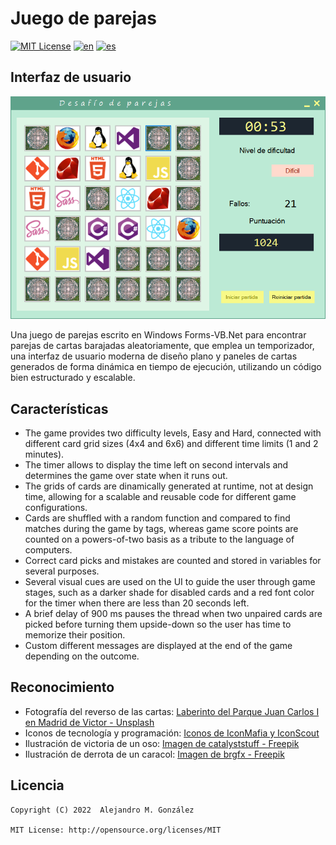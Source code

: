 Juego de parejas
===============
[![MIT License](https://img.shields.io/badge/License-MIT-green.svg)](https://choosealicense.com/licenses/mit/)
[![en](https://img.shields.io/badge/lang-en-red.svg)](https://github.com/alejandroMAD/desafio-parejas/blob/master/README.md)
[![es](https://img.shields.io/badge/lang-es-yellow.svg)](https://github.com/alejandroMAD/desafio-parejas/blob/master/README.es.md)

Interfaz de usuario
----------
![Interfaz de usuario](/screenshot.png)

Una juego de parejas escrito en Windows Forms-VB.Net para encontrar parejas de cartas barajadas aleatoriamente, que emplea un temporizador, una interfaz de usuario moderna de diseño plano y paneles de cartas generados de forma dinámica en tiempo de ejecución, utilizando un código bien estructurado y escalable.

Características
-------------------
* The game provides two difficulty levels, Easy and Hard, connected with different card grid sizes (4x4 and 6x6) and different time limits (1 and 2 minutes).
* The timer allows to display the time left on second intervals and determines the game over state when it runs out.
* The grids of cards are dinamically generated at runtime, not at design time, allowing for a scalable and reusable code for different game configurations.
* Cards are shuffled with a random function and compared to find matches during the game by tags, whereas game score points are counted on a powers-of-two basis as a tribute to the language of computers.
* Correct card picks and mistakes are counted and stored in variables for several purposes.
* Several visual cues are used on the UI to guide the user through game stages, such as a darker shade for disabled cards and a red font color for the timer when there are less than 20 seconds left.
* A brief delay of 900 ms pauses the thread when two unpaired cards are picked before turning them upside-down so the user has time to memorize their position.
* Custom different messages are displayed at the end of the game depending on the outcome.


Reconocimiento
-------------------

* Fotografía del reverso de las cartas: [Laberinto del Parque Juan Carlos I en Madrid de Victor - Unsplash](https://unsplash.com/es/fotos/_qXjdWm8YEo)
* Iconos de tecnología y programación: [Iconos de IconMafia y IconScout](https://iconscout.com/contributors/icon-mafia) 
* Ilustración de victoria de un oso: [Imagen de catalyststuff - Freepik](https://www.freepik.es/vector-gratis/lindo-oso-corriendo-maraton-dibujos-animados-vector-icono-ilustracion-concepto-icono-deporte-animal-plano-aislado_32432390.htm)
* Ilustración de derrota de un caracol: [Imagen de brgfx - Freepik](https://www.freepik.es/vector-gratis/reloj-plantilla-caracol_3840486.htm)

Licencia
--------
    Copyright (C) 2022  Alejandro M. González
    
    MIT License: http://opensource.org/licenses/MIT
